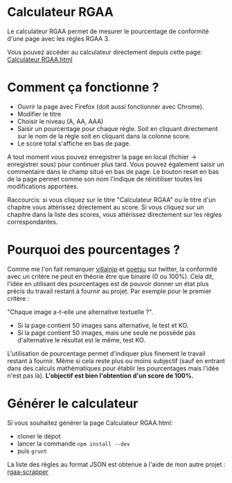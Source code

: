 # Calculateur RGAA

Le calculateur RGAA permet de mesurer le pourcentage de conformité d'une page avec les règles RGAA 3.

Vous pouvez accéder au calculateur directement depuis cette page: [Calculateur RGAA.html](http://sylvainbzh.github.io/Calculateur%20RGAA.html)


# Comment ça fonctionne ?
* Ouvrir la page avec Firefox (doit aussi fonctionner avec Chrome).
* Modifier le titre
* Choisir le niveau (A, AA, AAA)
* Saisir un pourcentage pour chaque règle. Soit en cliquant directement sur le nom de la règle soit en cliquant dans la colonne score.
* Le score total s'affiche en bas de page.

A tout moment vous pouvez enregistrer la page en local (fichier -> enregistrer sous) pour continuer plus tard.
Vous pouvez également saisir un commentaire dans le champ situé en bas de page.
Le bouton reset en bas de la page permet comme son nom l'indique de réinitiliser toutes les modifications apportées.

Raccourcis: si vous cliquez sur le titre "Calculateur RGAA" ou le titre d'un chapitre vous attérissez directement au score. Si vous cliquez sur un chapitre dans la liste des scores, vous attérissez directement sur les règles correspondantes.

# Pourquoi des pourcentages ?
Comme me l'on fait remarquer [villainjp](https://twitter.com/villainjp)  et [goetsu](https://twitter.com/goetsu) sur twitter, la conformité avec un critère ne peut en théorie être que binaire (0 ou 100%). Cela dit, l'idée en utilisant des pourcentages est de pouvoir donner un état plus précis du travail restant à fournir au projet.
Par exemple pour le premier critère : 

"Chaque image a-t-elle une alternative textuelle ?". 

* Si la page contient 50 images sans alternative, le test et KO.
* Si la page contient 50 images, mais une seule ne possède pas d'alternative le résultat est le même, test KO. 
 
L'utilisation de pourcentage permet d'indiquer plus finement le travail restant à fournir. Même si cela reste plus ou moins subjectif (sauf en entrant dans des calculs mathématiques pour établir les pourcentages mais l'idée n'est pas là).
**L'objectif est bien l'obtention d'un score de 100%.**

# Générer le calculateur

Si vous souhaitez générer la page Calculateur RGAA.html:
* cloner le dépot
* lancer la commande `npm install --dev`
* puis `grunt`

La liste des règles au format JSON est obtenue à l'aide de mon autre projet : [rgaa-scrapper](https://github.com/SylvainBzh/rgaa-scraper)
